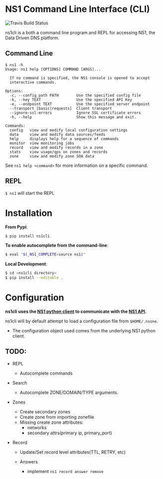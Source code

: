 NS1 Command Line Interface (CLI)
==================================

![Travis Build Status](https://travis-ci.org/ns1/ns1-cli.svg?branch=develop)

ns1cli is a both a command line program and REPL for accessing NS1, the Data Driven DNS platform.

## Command Line

```
$ ns1 -h
Usage: ns1 help [OPTIONS] COMMAND [ARGS]...

  If no command is specified, the NS1 console is opened to accept
  interactive commands.

Options:
  -c, --config_path PATH        Use the specified config file
  -k, --key TEXT                Use the specified API Key
  -e, --endpoint TEXT           Use the specified server endpoint
  --transport [basic|requests]  Client transport
  --ignore-ssl-errors           Ignore SSL certificate errors
  -h, --help                    Show this message and exit.

Commands:
  config   view and modify local configuration settings
  data     view and modify data sources/feeds
  help     displays help for a sequence of commands
  monitor  view monitoring jobs
  record   view and modify records in a zone
  stats    view usage/qps on zones and records
  zone     view and modify zone SOA data
```

See `ns1 help <command>` for more information on a specific command.

## REPL

` $ ns1 ` will start the REPL


Installation
============

__From Pypi__:

```bash
$ pip install ns1cli
```

__To enable autocomplete from the command-line__:

```bash
$ eval "$(_NS1_COMPLETE=source ns1)"
```

__Local Development__:

```bash
$ cd <ns1cli directory>
$ pip install --editable .
```

Configuration
=============

__ns1cli uses the [NS1 python client](https://github.com/ns1/nsone-python) to communicate with the [NS1 API](https://ns1.com/api/).__

ns1cli will by default attempt to load a configuration file from `$HOME/.nsone`.

 - The configuration object used comes from the underlying NS1 python client.


## TODO:

- REPL
	- Autocomplete commands

- Search
	- Autocomplete ZONE/DOMAIN/TYPE arguments.

- Zones
   - Create secondary zones
   - Create zone from importing zonefile
   - Missing create zone attributes:
      - networks
      - secondary attrs(primary ip, primary_port)
      
- Record
   - Update/Set record level attributes(TTL, RETRY, etc)
   
   - Answers
     - implement `ns1 record answer remove`
     


